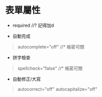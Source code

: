 # 表單屬性

- required
//? 記得加d

- 自動完成
> autocomplete="off" 
//* 帳密可關

- 拼字檢查
> spellcheck="false"
//* 帳密可關

- 自動修正/大寫
> autocorrect="off" 
> autocapitalize="off" 
